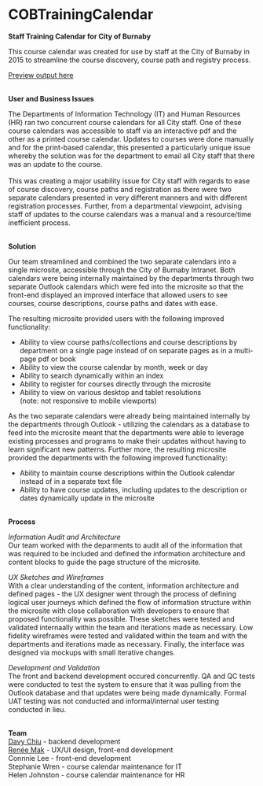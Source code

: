 # COBTrainingCalendar
<b>Staff Training Calendar for City of Burnaby</b>

This course calendar was created for use by staff at the City of Burnaby in 2015 to streamline the course discovery, course path and registry process.

<a href="https://cdn.rawgit.com/renbot/COBTrainingCalendar/master/entry.html#/" target="_blank">Preview output here</a>

<br>
<b>User and Business Issues</b>

The Departments of Information Technology (IT) and Human Resources (HR) ran two concurrent course calendars for all City staff. One of these course calendars was accessible to staff via an interactive pdf and the other as a printed course calendar. Updates to courses were done manually and for the print-based calendar, this presented a particularly unique issue whereby the solution was for the department to email all City staff that there was an update to the course. 
<br><br>This was creating a major usability issue for City staff with regards to ease of course discovery, course paths and registration as there were two separate calendars presented in very different manners and with different registration processes. Further, from a departmental viewpoint, advising staff of updates to the course calendars was a manual and a resource/time inefficient process. 


<br>
<b>Solution</b><br>

Our team streamlined and combined the two separate calendars into a single microsite, accessible through the City of Burnaby Intranet. Both calendars were being internally maintained by the departments through two separate Outlook calendars which were fed into the microsite so that the front-end displayed an improved interface that allowed users to see courses, course descriptions, course paths and dates with ease. 

The resulting microsite provided users with the following improved functionality:

<ul>
<li>Ability to view course paths/collections and course descriptions by department on a single page instead of on separate pages as in a multi-page pdf or book</li>
<li>Ability to view the course calendar by month, week or day</li>
<li>Ability to search dynamically within an index</li>
<li>Ability to register for courses directly through the microsite</li>
<li>Ability to view on various desktop and tablet resolutions <br>(note: not responsive to mobile viewports) </li>
</ul>

As the two separate calendars were already being maintained internally by the departments through Outlook - utilizing the calendars as a database to feed into the microsite meant that the departments were able to leverage existing processes and programs to make their updates without having to learn significant new patterns. Further more, the resulting microsite provided the departments with the following improved functionality:

<ul>
<li>Ability to maintain course descriptions within the Outlook calendar instead of in a separate text file</li>
<li>Ability to have course updates, including updates to the description or dates dynamically update in the microsite</li>
</ul>


<br>
<b>Process</b><br>

<i>Information Audit and Architecture</i><br>
Our team worked with the deparments to audit all of the information that was required to be included and defined the information architecture and content blocks to guide the page structure of the microsite. 

<i>UX Sketches and Wireframes</i><br>
With a clear understanding of the content, information architecture and defined pages - the UX designer went through the process of defining logical user journeys which defined the flow of information structure within the microsite with close collaboration with developers to ensure that proposed functionality was possible. These sketches were tested and validated internaally within the team and iterations made as necessary. Low fidelity wireframes were tested and validated within the team and with the departments and iterations made as necessary. Finally, the interface was designed via mockups with small iterative changes.

<i>Development and Validation</i><br>
The front and backend development occured concurrently. QA and QC tests were conducted to test the system to ensure that it was pulling from the Outlook database and that updates were being made dynamically. Formal UAT testing was not conducted and informal/internal user testing conducted in lieu. 



<br>
<b>Team</b>
<br>
<a href="https://github.com/davychiu" target="_blank">Davy Chiu</a> - backend development<br>
<a href="http://www.reneemak.com" target="_blank">Renée Mak</a> - UX/UI design, front-end development<br>
Connnie Lee - front-end development<br>
Stephanie Wren - course calendar maintenance for IT<br>
Helen Johnston - course calendar maintenance for HR
